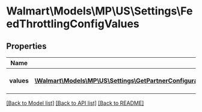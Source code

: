 # Walmart\Models\MP\US\Settings\FeedThrottlingConfigValues

## Properties

Name | Type | Description | Notes
------------ | ------------- | ------------- | -------------
**values** | [**\Walmart\Models\MP\US\Settings\GetPartnerConfigurations200ResponseConfigurationsInnerAnyOf1ConfigurationValuesInner[]**](GetPartnerConfigurations200ResponseConfigurationsInnerAnyOf1ConfigurationValuesInner.md) | List of feed throttling configurations | [optional]


[[Back to Model list]](./) [[Back to API list]](../../../../../README.md#supported-apis) [[Back to README]](../../../../../README.md)
